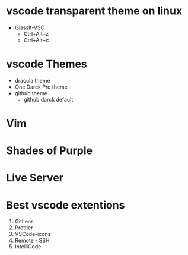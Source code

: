 # vscode transparent theme on linux
- GlassIt-VSC
    - Ctrl+Alt+z
    - Ctrl+Alt+c
# vscode Themes
- dracula theme
- One Darck Pro theme
- github theme
    - github darck default

# Vim
# Shades of Purple
# Live Server

# Best vscode extentions
1. GitLens
2. Prettier
3. VSCode-icons
4. Remote - SSH
5. IntelliCode
